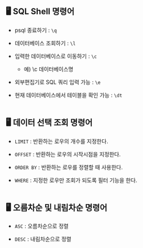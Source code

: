## 🖥 SQL Shell 명령어
* psql 종료하기 : `\q `

* 데이터베이스 조회하기 : `\l`

* 입력한 데이터베이스로 이동하기 : `\c`
  * 예) \c 데이터베이스명

* 외부편집기로 SQL 쿼리 입력 가능 : `\e`

* 현재 데이터베이스에서 테이블을 확인 가능 : `\dt`
<br/><br/>

## 🖥 데이터 선택 조회 명령어
* `LIMIT` : 반환하는 로우의 개수를 지정한다.

* `OFFSET` : 반환하는 로우의 시작시점을 지정한다.

* `ORDER BY` : 반환하는 로우를 정렬할 때 사용한다.

* `WHERE` : 지정한 로우만 조회가 되도록 필터 기능을 한다.
<br/><br/>

## 🖥 오름차순 및 내림차순 명령어
* `ASC` : 오름차순으로 정렬

* `DESC` : 내림차순으로 정렬


